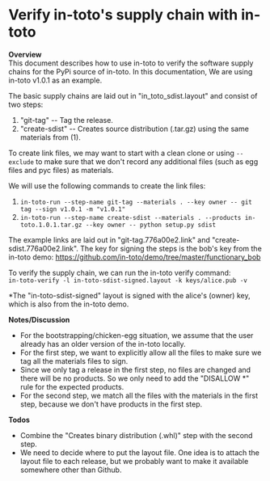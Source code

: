 Verify in-toto's supply chain with in-toto
===========================================

**Overview**  
This document describes how to use in-toto to verify the software supply chains for the PyPi source of in-toto. In this documentation, We are using in-toto v1.0.1 as an example.

The basic supply chains are laid out in "in_toto_sdist.layout" and consist of two steps:

1. "git-tag" -- Tag the release.
2. "create-sdist" -- Creates source distribution (.tar.gz) using the same materials from (1).

To create link files, we may want to start with a clean clone or using ```--exclude``` to make sure that we don't record any additional files (such as egg files and pyc files) as materials.

We will use the following commands to create the link files:

1. ```in-toto-run --step-name git-tag --materials . --key owner -- git tag --sign v1.0.1 -m "v1.0.1"```
2. ```in-toto-run --step-name create-sdist --materials . --products in-toto.1.0.1.tar.gz --key owner -- python setup.py sdist```

The example links are laid out in "git-tag.776a00e2.link" and "create-sdist.776a00e2.link". The key for signing the steps is the bob's key from the in-toto demo: https://github.com/in-toto/demo/tree/master/functionary_bob

To verify the supply chain, we can run the in-toto verify command:  
```in-toto-verify -l in-toto-sdist-signed.layout -k keys/alice.pub -v```

*The "in-toto-sdist-signed" layout is signed with the alice's (owner) key, which is also from the in-toto demo. 

**Notes/Discussion**  

- For the bootstrapping/chicken-egg situation, we assume that the user already has an older version of the in-toto locally.
- For the first step, we want to explicitly allow all the files to make sure we tag all the materials files to sign.
- Since we only tag a release in the first step, no files are changed and there will be no products. So we only need to add the "DISALLOW *" rule for the expected products.
- For the second step, we match all the files with the materials in the first step, because we don't have products in the first step.

**Todos**

- Combine the "Creates binary distribution (.whl)" step with the second step.
- We need to decide where to put the layout file. One idea is to attach the layout file to each release, but we probably want to make it available somewhere other than Github.
